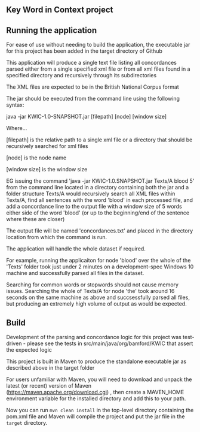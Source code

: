 Key Word in Context project
---

Running the application
---

For ease of use without needing to build the application, the executable jar for this project has been added in the target directory of Github

This application will produce a single text file listing all concordances parsed either from a single specified xml file 
or from all xml files found in a specified directory and recursively through its subdirectories

The XML files are expected to be in the British National Corpus format 

The jar should be executed from the command line using the following syntax:

java -jar KWIC-1.0-SNAPSHOT.jar [filepath] [node] [window size]

Where... 

[filepath] is the relative path to a single xml file or a directory that should be recursively searched for xml files


[node] is the node name


[window size] is the window size

EG issuing the command 'java -jar KWIC-1.0.SNAPSHOT.jar Texts/A blood 5' from the command line located in a directory containing both the jar and a folder structure Texts/A
would recursively search all XML files within Texts/A, find all sentences with the word 'blood' in each processed file, and add a concordance line to the output file 
with a window size of 5 words either side of the word 'blood' (or up to the beginning/end of the sentence where these are closer)

The output file will be named 'concordances.txt' and placed in the directory location from which the command is run.

The application will handle the whole dataset if required.

For example, running the applicaiton for node 'blood' over the whole of the 'Texts' folder took just under 2 minutes on a development-spec Windows 10 machine
and successfully parsed all files in the dataset.

Searching for common words or stopwords should not cause memory issues.  Searching the whole of Texts/A for node 'the' took around 16 seconds on the same machine as above
and succsessfully parsed all files, but producing an extremely high volume of output as would be expected.
   
Build
---

Development of the parsing and concordance logic for this project was test-driven - please see the tests in src/main/java/org/bamford/KWIC that assert the expected logic

This project is built in Maven to produce the standalone executable jar as described above in the target folder  
   
For users unfamiliar with Maven, you will need to download and unpack the latest (or recent) version of Maven (https://maven.apache.org/download.cgi) , 
then create a MAVEN_HOME environment variable for the installed directory and add this to your path.

Now you can run `mvn clean install` in the top-level directory containing the pom.xml file and Maven will compile the project and put the jar file in the `target` directory.
